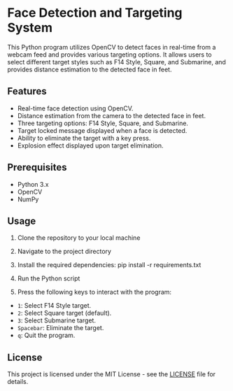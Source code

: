 # Face Detection and Targeting System

This Python program utilizes OpenCV to detect faces in real-time from a webcam feed and provides various targeting options. It allows users to select different target styles such as F14 Style, Square, and Submarine, and provides distance estimation to the detected face in feet.

## Features

- Real-time face detection using OpenCV.
- Distance estimation from the camera to the detected face in feet.
- Three targeting options: F14 Style, Square, and Submarine.
- Target locked message displayed when a face is detected.
- Ability to eliminate the target with a key press.
- Explosion effect displayed upon target elimination.

## Prerequisites

- Python 3.x
- OpenCV
- NumPy

## Usage

1. Clone the repository to your local machine

2. Navigate to the project directory

3. Install the required dependencies:
pip install -r requirements.txt

4. Run the Python script

5. Press the following keys to interact with the program:

- `1`: Select F14 Style target.
- `2`: Select Square target (default).
- `3`: Select Submarine target.
- `Spacebar`: Eliminate the target.
- `q`: Quit the program.

## License

This project is licensed under the MIT License - see the [LICENSE](LICENSE) file for details.
